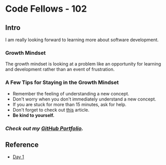 # Code Fellows - 102

## Intro


I am really looking forward to learning more about software development. 


### Growth Mindset

The growth mindset is looking at a problem like an opportunity for learning and development rather than an event of frustration. 

### A Few Tips for Staying in the Growth Mindset

- Remember the feeling of understanding a new concept.
- Don't worry when you don't immediately understand a new concept.
- If you are stuck for more than 15 minutes, ask for help.
- Don't forget to check out [this](https://www.atlassian.com/blog/inside-atlassian/growth-mindset) article.
- **Be kind to yourself.**

### ***Check out my [GitHub Portfolio](https://github.com/GetUllrichorDieTrying).***

## Reference

- [Day 1](https://getullrichordietrying.github.io/reading-notes/day-one)
